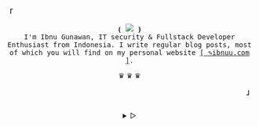 <p align="left"><b><samp>「</samp></b></p>
  <p align="center">
     <samp>
    &#10100; <img src="https://readme-typing-svg.herokuapp.com?color=ffffff&size=14&center=true&vCenter=true&multiline=true&width=180&height=23&lines=Hello+World+...+!+"/> &#10101;<br>
    I'm Ibnu Gunawan, IT security & Fullstack Developer Enthusiast from Indonesia. I write regular blog posts, most of which you will find on my personal website <a href="https://ibnuu.com" target="_blank">[ &#9998;ibnuu.com ]</a>.
    </samp>
    <p align="center">&#9819; &#9819; &#9819;</p>
  </p>
<p align="right"><b><samp>」</samp></b></p>

<br>
<details align="left">
<summary align="center"> &#9655; </summary>

<h2></h2><br>
<p align="center">
  <samp>
  &#9742;
  	[<a href="https://dribbble.com/IbnuGunawan">dribbble</a>]
  	[<a href="http://twitter.com/inuugp">twitter</a>]
    [<a href="mailto:notme1001@protonmail.com">e-mail</a>]
  &#9742;
  </samp>
</p>

<h2></h2>

### <img src="https://media.giphy.com/media/VgCDAzcKvsR6OM0uWg/giphy.gif" width="50"> A little more about me.  

```javascript
const ibnuGunawan = {
    location: "Indonesia" | "Jakarta",
    display: "boy",
    code: ["Javascript", "Python", "PHP"],
    askMeAbout: ["web dev", "tech", "app dev"],
    technologies: {
        backEnd: {
            js: ["Node", "Express"],
            python: ["flask"],
            php: ["Codeigniter"],
        },
        frontEnd: {
        	js: ["NextJs", "ReactJs"],
        },
        graduateOf: {
        	bootcamp: ["dumbways.id"],
            school: "State Vocational High School 1 Sorong City"
        },
        devOps: ["Docker🐳", "Jenkins", "Nginx", "apache2"],
        databases: ["mongo", "MySql"],
        misc: ["Firebase", "Socket.IO", "selenium", "php", "chakra-ui", "tailwinds", "figma", "flutter"]
    },
    currentFocus: "Work and learn more about today's technology.",
};
```

</details>
